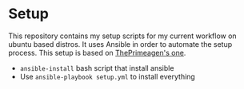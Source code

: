 # Setup

This repository contains my setup scripts for my current workflow on ubuntu based distros.
It uses Ansible in order to automate the setup process. This setup is based on [ThePrimeagen's one](https://github.com/ThePrimeagen/ansible).

- ``ansible-install`` bash script that install ansible
- Use ``ansible-playbook setup.yml`` to install everything
